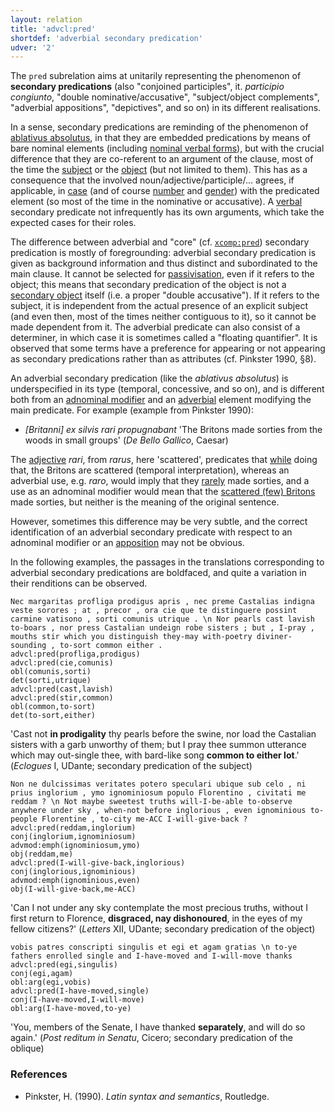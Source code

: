 ```yaml
---
layout: relation
title: 'advcl:pred'
shortdef: 'adverbial secondary predication'
udver: '2'
---
```


The `pred` subrelation aims at unitarily representing the phenomenon of **secondary predications** (also "conjoined participles", it. *participio congiunto*, "double nominative/accusative", "subject/object complements", "adverbial appositions", "depictives", and so on) in its different realisations. 

In a sense, secondary predications are reminding of the phenomenon of [ablativus absolutus](la-dep/advcl-abs), in that they are embedded predications by means of bare nominal elements (including [nominal verbal forms](la-feat/VerbForm)), but with the crucial difference that they are co-referent to an argument of the clause, most of the time the [subject](la-dep/nsubj) or the [object](la-dep/obj) (but not limited to them). This has as a consequence that the involved noun/adjective/participle/... agrees, if applicable, in [case](la-feat/Case) (and of course [number](la-feat/Number) and [gender](la-feat/Gender)) with the predicated element (so most of the time in the nominative or accusative). A [verbal](la-pos/VERB) secondary predicate not infrequently has its own arguments, which take the expected cases for their roles. 

The difference between adverbial and "core" (cf. [`xcomp:pred`](la-dep/xcomp-pred)) secondary predication is mostly of foregrounding: adverbial secondary predication is given as background information and thus distinct and subordinated to the main clause. It cannot be selected for [passivisation](la-feat/Voice), even if it refers to the object; this means that secondary predication of the object is not a [secondary object](la-dep/iobj) itself (i.e. a proper "double accusative"). If it refers to the subject, it is independent from the actual presence of an explicit subject (and even then, most of the times neither contiguous to it), so it cannot be made dependent from it. The adverbial predicate can also consist of a determiner, in which case it is sometimes called a "floating quantifier". It is observed that some terms have a preference for appearing or not appearing as secondary predications rather than as attributes (cf. Pinkster 1990, §8).

An adverbial secondary predication (like the *ablativus absolutus*) is underspecified in its type (temporal, concessive, and so on), and is different both from an [adnominal modifier](la-dep/acl) and an [adverbial](la-pos/ADV) element modifying the main predicate. For example (example from Pinkster 1990):

* *[Britanni] ex silvis rari propugnabant* 'The Britons made sorties from the woods in small groups' (*De Bello Gallico*, Caesar)

The [adjective](la-pos/ADJ) *rari*, from *rarus*, here 'scattered', predicates that <u>while</u> doing that, the Britons are scattered (temporal interpretation), whereas an adverbial use, e.g. *raro*, would imply that they <u>rarely</u> made sorties, and a use as an adnominal modifier would mean that the <u>scattered (few) Britons</u> made sorties, but neither is the meaning of the original sentence.

However, sometimes this difference may be very subtle, and the correct identification of an adverbial secondary predicate with respect to an adnominal modifier or an [apposition](la-dep/appos) may not be obvious.

In the following examples, the passages in the translations corresponding to adverbial secondary predications are boldfaced, and quite a variation in their renditions can be observed.

~~~ sdparse
Nec margaritas profliga prodigus apris , nec preme Castalias indigna veste sorores ; at , precor , ora cie que te distinguere possint carmine vatisono , sorti comunis utrique . \n Nor pearls cast lavish to-boars , nor press Castalian undeign robe sisters ; but , I-pray , mouths stir which you distinguish they-may with-poetry diviner-sounding , to-sort common either .
advcl:pred(profliga,prodigus)
advcl:pred(cie,comunis)
obl(comunis,sorti)
det(sorti,utrique)
advcl:pred(cast,lavish)
advcl:pred(stir,common)
obl(common,to-sort)
det(to-sort,either)
~~~

'Cast not **in prodigality** thy pearls before the swine, nor load the Castalian sisters with a garb unworthy of them; but I pray thee summon utterance which may out-single thee, with bard-like song **common to either lot**.' (*Eclogues* I, UDante; secondary predication of the subject)

~~~ sdparse
Non ne dulcissimas veritates potero speculari ubique sub celo , ni prius inglorium , ymo ignominiosum populo Florentino , civitati me reddam ? \n Not maybe sweetest truths will-I-be-able to-observe anywhere under sky , when-not before inglorious , even ignominious to-people Florentine , to-city me-ACC I-will-give-back ?advcl:pred(reddam,inglorium)
conj(inglorium,ignominiosum)
advmod:emph(ignominiosum,ymo)
obj(reddam,me)
advcl:pred(I-will-give-back,inglorious)
conj(inglorious,ignominious)
advmod:emph(ignominious,even)
obj(I-will-give-back,me-ACC)
~~~

'Can I not under any sky contemplate the most precious truths, without I first return to Florence, **disgraced, nay dishonoured**, in the eyes of my fellow citizens?' (*Letters* XII, UDante; secondary predication of the object)


~~~ sdparse
vobis patres conscripti singulis et egi et agam gratias \n to-ye fathers enrolled single and I-have-moved and I-will-move thanks
advcl:pred(egi,singulis)
conj(egi,agam)
obl:arg(egi,vobis)
advcl:pred(I-have-moved,single)
conj(I-have-moved,I-will-move)
obl:arg(I-have-moved,to-ye)
~~~

'You, members of the Senate, I have thanked **separately**, and will do so again.' (*Post reditum in Senatu*, Cicero; secondary predication of the oblique)


### References

* Pinkster, H. (1990). *Latin syntax and semantics*, Routledge.
<!-- Interlanguage links updated St lis 3 20:58:35 CET 2021 -->
